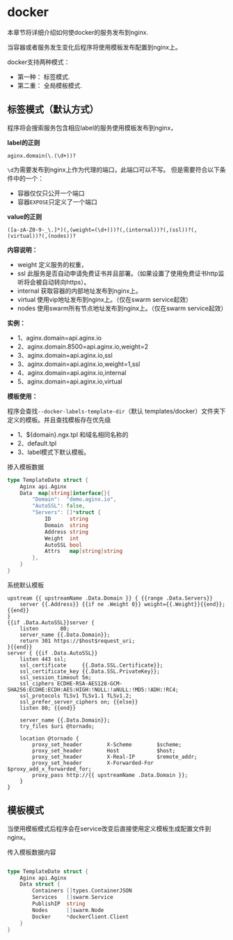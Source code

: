 # docker 

本章节将详细介绍如何使docker的服务发布到nginx. 

当容器或者服务发生变化后程序将使用模板发布配置到nginx上。

docker支持两种模式：
- 第一种： 标签模式.
- 第二重： 全局模板模式.

## 标签模式（默认方式）

程序将会搜索服务包含相应label的服务使用模板发布到nginx，

**label的正则**
```goregexp
aginx.domain(\.(\d+))?
```

`\d`为需要发布到nginx上作为代理的端口，此端口可以不写。
但是需要符合以下条件中的一个：
- 容器仅仅只公开一个端口
- 容器`EXPOSE`只定义了一个端口

**value的正则**
```goregexp
([a-zA-Z0-9-_\.]*)(,(weight=(\d+)))?(,(internal))?(,(ssl))?(,(virtual))?(,(nodes))?
```

**内容说明：**

- weight 定义服务的权重，
- ssl 此服务是否自动申请免费证书并且部署。（如果设置了使用免费证书http监听将会被自动转向https）。
- internal 获取容器的内部地址发布到nginx上。
- virtual 使用vip地址发布到nginx上。（仅在swarm service起效）
- nodes 使用swarm所有节点地址发布到nginx上。（仅在swarm service起效）

**实例：**
- 1、aginx.domain=api.aginx.io
- 2、aginx.domain.8500=api.aginx.io,weight=2
- 3、aginx.domain=api.aginx.io,ssl
- 3、aginx.domain=api.aginx.io,weight=1,ssl
- 4、aginx.domain=api.aginx.io,internal
- 5、aginx.domain=api.aginx.io,virtual


**模板使用：**

程序会查找`--docker-labels-template-dir`（默认 templates/docker）文件夹下定义的模板。并且查找模板存在优先级
- 1、${domain}.ngx.tpl 和域名相同名称的
- 2、default.tpl
- 3、label模式下默认模板。

掺入模板数据
```go
type TemplateDate struct {
    Aginx api.Aginx
    Data  map[string]interface{}{
        "Domain":  "demo.aginx.io",
        "AutoSSL": false,
        "Servers": []*struct {
            ID      string
            Domain  string
            Address string
            Weight  int
            AutoSSL bool
            Attrs   map[string]string
        },
    }
}
```


系统默认模板
```gotemplate
upstream {{ upstreamName .Data.Domain }} { {{range .Data.Servers}}
	server {{.Address}} {{if ne .Weight 0}} weight={{.Weight}}{{end}};{{end}}
}
{{if .Data.AutoSSL}}server {
	listen       80;
	server_name {{.Data.Domain}};	
	return 301 https://$host$request_uri;
}{{end}}
server { {{if .Data.AutoSSL}}
	listen 443 ssl;
	ssl_certificate     {{.Data.SSL.Certificate}};        
	ssl_certificate_key {{.Data.SSL.PrivateKey}};
	ssl_session_timeout 5m;
	ssl_ciphers ECDHE-RSA-AES128-GCM-SHA256:ECDHE:ECDH:AES:HIGH:!NULL:!aNULL:!MD5:!ADH:!RC4;
	ssl_protocols TLSv1 TLSv1.1 TLSv1.2;
	ssl_prefer_server_ciphers on; {{else}}
	listen 80; {{end}}

    server_name {{.Data.Domain}};
    try_files $uri @tornado;

    location @tornado {
        proxy_set_header        X-Scheme        $scheme;
        proxy_set_header        Host            $host;
        proxy_set_header        X-Real-IP       $remote_addr;
        proxy_set_header        X-Forwarded-For $proxy_add_x_forwarded_for;
        proxy_pass http://{{ upstreamName .Data.Domain }};
    }
}
```

## 模板模式

当使用模板模式后程序会在service改变后直接使用定义模板生成配置文件到nginx。

传入模板数据内容
```go

type TemplateDate struct {
    Aginx api.Aginx
    Data struct {
        Containers []types.ContainerJSON
        Services   []swarm.Service
        PublishIP  string
        Nodes      []swarm.Node
        Docker     *dockerClient.Client
    }
}
```
